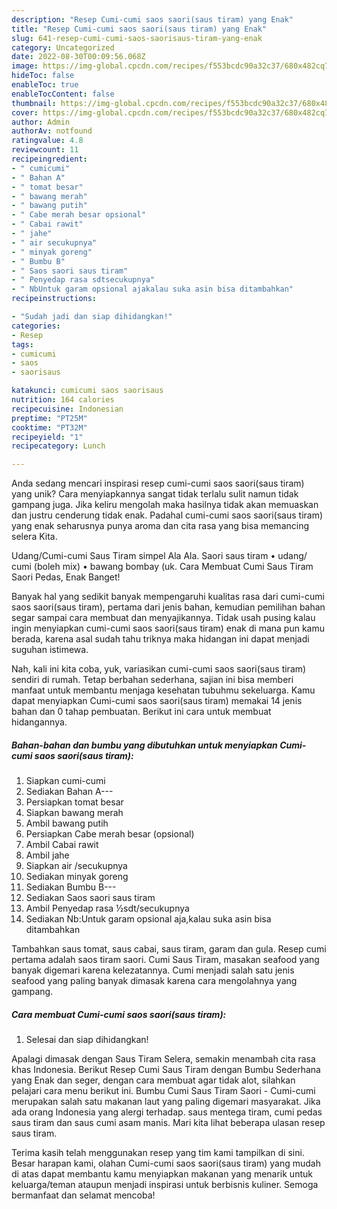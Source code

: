 ```yaml
---
description: "Resep Cumi-cumi saos saori(saus tiram) yang Enak"
title: "Resep Cumi-cumi saos saori(saus tiram) yang Enak"
slug: 641-resep-cumi-cumi-saos-saorisaus-tiram-yang-enak
category: Uncategorized
date: 2022-08-30T00:09:56.068Z
image: https://img-global.cpcdn.com/recipes/f553bcdc90a32c37/680x482cq70/cumi-cumi-saos-saorisaus-tiram-foto-resep-utama.jpg
hideToc: false
enableToc: true
enableTocContent: false
thumbnail: https://img-global.cpcdn.com/recipes/f553bcdc90a32c37/680x482cq70/cumi-cumi-saos-saorisaus-tiram-foto-resep-utama.jpg
cover: https://img-global.cpcdn.com/recipes/f553bcdc90a32c37/680x482cq70/cumi-cumi-saos-saorisaus-tiram-foto-resep-utama.jpg
author: Admin
authorAv: notfound
ratingvalue: 4.8
reviewcount: 11
recipeingredient:
- " cumicumi"
- " Bahan A"
- " tomat besar"
- " bawang merah"
- " bawang putih"
- " Cabe merah besar opsional"
- " Cabai rawit"
- " jahe"
- " air secukupnya"
- " minyak goreng"
- " Bumbu B"
- " Saos saori saus tiram"
- " Penyedap rasa sdtsecukupnya"
- " NbUntuk garam opsional ajakalau suka asin bisa ditambahkan"
recipeinstructions:

- "Sudah jadi dan siap dihidangkan!"
categories:
- Resep
tags:
- cumicumi
- saos
- saorisaus

katakunci: cumicumi saos saorisaus 
nutrition: 164 calories
recipecuisine: Indonesian
preptime: "PT25M"
cooktime: "PT32M"
recipeyield: "1"
recipecategory: Lunch

---
```





Anda sedang mencari inspirasi resep cumi-cumi saos saori(saus tiram) yang unik? Cara menyiapkannya sangat tidak terlalu sulit namun tidak gampang juga. Jika keliru mengolah maka hasilnya tidak akan memuaskan dan justru cenderung tidak enak. Padahal cumi-cumi saos saori(saus tiram) yang enak seharusnya punya aroma dan cita rasa yang bisa memancing selera Kita.





Udang/Cumi-cumi Saus Tiram simpel Ala Ala. Saori saus tiram • udang/ cumi (boleh mix) • bawang bombay (uk. Cara Membuat Cumi Saus Tiram Saori Pedas, Enak Banget!

Banyak hal yang sedikit banyak mempengaruhi kualitas rasa dari cumi-cumi saos saori(saus tiram), pertama dari jenis bahan, kemudian pemilihan bahan segar sampai cara membuat dan menyajikannya. Tidak usah pusing kalau ingin menyiapkan cumi-cumi saos saori(saus tiram) enak di mana pun kamu berada, karena asal sudah tahu triknya maka hidangan ini dapat menjadi suguhan istimewa.






Nah, kali ini kita coba, yuk, variasikan cumi-cumi saos saori(saus tiram) sendiri di rumah. Tetap berbahan sederhana, sajian ini bisa memberi manfaat untuk membantu menjaga kesehatan tubuhmu sekeluarga. Kamu dapat menyiapkan Cumi-cumi saos saori(saus tiram) memakai 14 jenis bahan dan 0 tahap pembuatan. Berikut ini cara untuk membuat hidangannya.

<!--inarticleads1-->

##### Bahan-bahan dan bumbu yang dibutuhkan untuk menyiapkan Cumi-cumi saos saori(saus tiram):

1. Siapkan  cumi-cumi
1. Sediakan  Bahan A---
1. Persiapkan  tomat besar
1. Siapkan  bawang merah
1. Ambil  bawang putih
1. Persiapkan  Cabe merah besar (opsional)
1. Ambil  Cabai rawit
1. Ambil  jahe
1. Siapkan  air /secukupnya
1. Sediakan  minyak goreng
1. Sediakan  Bumbu B---
1. Sediakan  Saos saori saus tiram
1. Ambil  Penyedap rasa ½sdt/secukupnya
1. Sediakan  Nb:Untuk garam opsional aja,kalau suka asin bisa ditambahkan


Tambahkan saus tomat, saus cabai, saus tiram, garam dan gula. Resep cumi pertama adalah saos tiram saori. Cumi Saus Tiram, masakan seafood yang banyak digemari karena kelezatannya. Cumi menjadi salah satu jenis seafood yang paling banyak dimasak karena cara mengolahnya yang gampang. 

<!--inarticleads2-->

##### Cara membuat Cumi-cumi saos saori(saus tiram):


1. Selesai dan siap dihidangkan!

Apalagi dimasak dengan Saus Tiram Selera, semakin menambah cita rasa khas Indonesia. Berikut Resep Cumi Saus Tiram dengan Bumbu Sederhana yang Enak dan seger, dengan cara membuat agar tidak alot, silahkan pelajari cara menu berikut ini. Bumbu Cumi Saus Tiram Saori - Cumi-cumi merupakan salah satu makanan laut yang paling digemari masyarakat. Jika ada orang Indonesia yang alergi terhadap. saus mentega tiram, cumi pedas saus tiram dan saus cumi asam manis. Mari kita lihat beberapa ulasan resep saus tiram. 

Terima kasih telah menggunakan resep yang tim kami tampilkan di sini. Besar harapan kami, olahan Cumi-cumi saos saori(saus tiram) yang mudah di atas dapat membantu kamu menyiapkan makanan yang menarik untuk keluarga/teman ataupun menjadi inspirasi untuk berbisnis kuliner. Semoga bermanfaat dan selamat mencoba!
